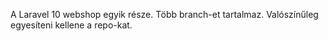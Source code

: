 A Laravel 10 webshop egyik része. Több branch-et tartalmaz. Valószínűleg egyesíteni kellene a repo-kat.
